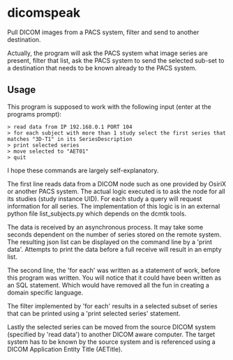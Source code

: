 # dicomspeak
Pull DICOM images from a PACS system, filter and send to another destination.

Actually, the program will ask the PACS system what image series are present, filter that list, ask the PACS 
system to send the selected sub-set to a destination that needs to be known already to the PACS system.

## Usage
This program is supposed to work with the following input (enter at the programs prompt):
```
> read data from IP 192.168.0.1 PORT 104
> for each subject with more than 1 study select the first series that matches "3D-T1" in its SeriesDescription
> print selected series
> move selected to "AET01"
> quit
```

I hope these commands are largely self-explanatory.

The first line reads data from a DICOM node such as one provided by OsiriX or another PACS
system. The actual logic executed is to ask the node for all its studies (study instance UID).
For each study a query will request information for all series. The implementation of this
logic is in an external python file list_subjects.py which depends on the dcmtk tools.

The data is received by an asynchronous process. It may take some seconds dependent on the number
of series stored on the remote system. The resulting json list can be displayed on the command line
by a 'print data'. Attempts to print the data before a full receive will result in an empty list.

The second line, the 'for each' was written as a statement of work, before this program
was written. You will notice that it could have been written as an SQL statement. Which would
have removed all the fun in creating a domain specific language.

The filter implemented by 'for each' results in a selected subset of series that can be printed
using a 'print selected series' statement.

Lastly the selected series can be moved from the source DICOM system (specified by 'read data') to
another DICOM aware computer. The target system has to be known by the source system and is
referenced using a DICOM Application Entity Title (AETitle).
